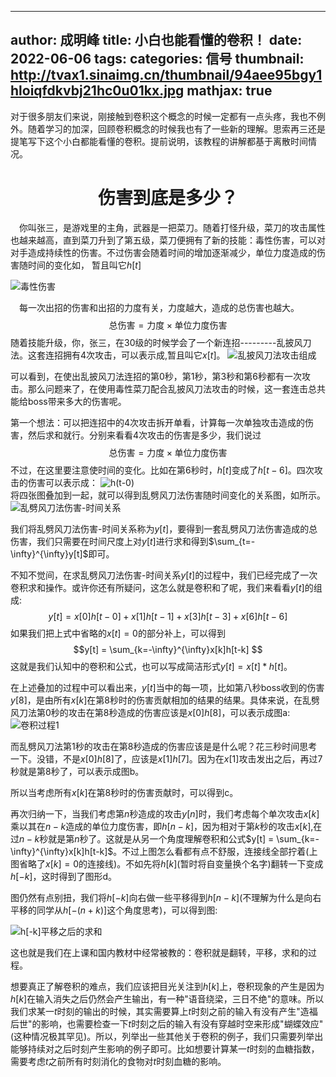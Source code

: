 
---

author: 成明峰
title:  小白也能看懂的卷积！
date: 2022-06-06
tags:
categories: 信号
thumbnail: http://tvax1.sinaimg.cn/thumbnail/94aee95bgy1hloiqfdkvbj21hc0u01kx.jpg
mathjax: true
---
<meta name="referrer" content="no-referrer" />
对于很多朋友们来说，刚接触到卷积这个概念的时候一定都有一点头疼，我也不例外。随着学习的加深，回顾卷积概念的时候我也有了一些新的理解。思索再三还是提笔写下这个小白都能看懂的卷积。提前说明，该教程的讲解都基于离散时间情况。

# <center>伤害到底是多少？</center>


&emsp;你叫张三，是游戏里的主角，武器是一把菜刀。随着打怪升级，菜刀的攻击属性也越来越高，直到菜刀升到了第五级，菜刀便拥有了新的技能：毒性伤害，可以对对手造成持续性的伤害。不过伤害会随着时间的增加逐渐减少，单位力度造成的伤害随时间的变化如， 暂且叫它$h[t]$

![毒性伤害](https://img-blog.csdnimg.cn/direct/71f5097ecf8a4d53b11e9d52bc952b35.png)

&emsp;每一次出招的伤害和出招的力度有关，力度越大，造成的总伤害也越大。$$\text{总伤害}=\text{力度}\times \text{单位力度伤害}$$
随着技能升级，你，张三，在$30$级的时候学会了一个新连招---------乱披风刀法。这套连招拥有4次攻击，可以表示成,暂且叫它$x[t]$。
![乱披风刀法攻击组成](https://img-blog.csdnimg.cn/direct/3d2752cd1b1140c5bf47d586abd202b7.png)

可以看到，在使出乱披风刀法连招的第$0$秒，第$1$秒，第$3$秒和第$6$秒都有一次攻击。那么问题来了，在使用毒性菜刀配合乱披风刀法攻击的时候，这一套连击总共能给boss带来多大的伤害呢。

第一个想法：可以把连招中的4次攻击拆开单看，计算每一次单独攻击造成的伤害，然后求和就行。分别来看看4次攻击的伤害是多少，我们说过$$\text{总伤害}=\text{力度}\times \text{单位力度伤害}$$不过，在这里要注意使时间的变化。比如在第$6$秒时，$h[t]$变成了$h[t-6]$。四次攻击的伤害可以表示成：
![h(t-0)](https://img-blog.csdnimg.cn/direct/7d3c5e1a78fa4d84851bea0465d56530.png)
\
将四张图叠加到一起，就可以得到乱劈风刀法伤害随时间变化的关系图，如所示。
![乱劈风刀法伤害-时间关系](https://img-blog.csdnimg.cn/direct/01d3166e2c5a4eafb89b0d7c0a8a9a14.png)

我们将乱劈风刀法伤害-时间关系称为$y[t]$，要得到一套乱劈风刀法伤害造成的总伤害，我们只需要在时间尺度上对$y[t]$进行求和得到$\sum_{t=-\infty}^{\infty}y[t]$即可。



不知不觉间，在求乱劈风刀法伤害-时间关系$y[t]$的过程中，我们已经完成了一次卷积求和操作。或许你还有所疑问，这怎么就是卷积和了呢，我们来看看$y[t]$的组成:
$$
y[t] = x[0]h[t-0]+x[1]h[t-1]+x[3]h[t-3]+x[6]h[t-6]$$
如果我们把上式中省略的$x[t]=0$的部分补上，可以得到
$$y[t] = \sum_{k=-\infty}^{\infty}x[k]h[t-k]
    $$
这就是我们认知中的卷积和公式，也可以写成简洁形式$y[t]=x[t]*h[t]$。

在上述叠加的过程中可以看出来，$y[t]$当中的每一项，比如第八秒boss收到的伤害$y[8]$，是由所有$x[k]$在第8秒时的伤害贡献相加的结果的结果。具体来说，在乱劈风刀法第$0$秒的攻击在第$8$秒造成的伤害应该是$x[0]h[8]$，可以表示成图a:
![卷积过程1](https://img-blog.csdnimg.cn/direct/2af20828097645e9b1b9e7c2267375c3.png)

而乱劈风刀法第$1$秒的攻击在第$8$秒造成的伤害应该是是什么呢？花三秒时间思考一下。没错，不是$x[0]h[8]$了，应该是$x[1]h[7]$。因为在$x[1]$攻击发出之后，再过$7$秒就是第$8$秒了，可以表示成图b。



所以当考虑所有$x[k]$在第8秒时的伤害贡献时，可以得到c。


再次归纳一下，当我们考虑第$n$秒造成的攻击$y[n]$时，我们考虑每个单次攻击$x[k]$乘以其在$n-k$造成的单位力度伤害，即$h[n-k]$，因为相对于第$k$秒的攻击$x[k]$,在过$n-k$秒就是第$n$秒了。这就是从另一个角度理解卷积和公式$y[t] = \sum_{k=-\infty}^{\infty}x[k]h[t-k]$。不过上图怎么看都有点不舒服，连接线全部拧着(上图省略了$x[k]=0$的连接线)。不如先将$h[k]$(暂时将自变量换个名字)翻转一下变成$h[-k]$，这时得到了图形d。



图仍然有点别扭，我们将$h[-k]$向右做一些平移得到$h[n-k]$(不理解为什么是向右平移的同学从$h[-(n+k)]$这个角度思考)，可以得到图:

![$h[-k]$平移之后的求和](https://img-blog.csdnimg.cn/direct/13be8d87028746898d0eb965fe46aebd.png)

这也就是我们在上课和国内教材中经常被教的：卷积就是翻转，平移，求和的过程。

想要真正了解卷积的难点，我们应该把目光关注到$h[k]$上，卷积现象的产生是因为$h[k]$在输入消失之后仍然会产生输出，有一种\"语音绕梁，三日不绝\"的意味。所以我们求某一$t$时刻的输出的时候，其实需要算上$t$时刻之前的输入有没有产生"造福后世"的影响，也需要检查一下$t$时刻之后的输入有没有穿越时空来形成"蝴蝶效应"(这种情况极其罕见)。所以，列举出一些其他关于卷积的例子，我们只需要列举出能够持续对之后时刻产生影响的例子即可。比如想要计算某一$t$时刻的血糖指数，需要考虑$t$之前所有时刻消化的食物对$t$时刻血糖的影响。

